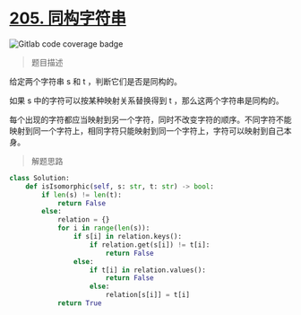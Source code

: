 # [205. 同构字符串](https://leetcode.cn/problems/isomorphic-strings/)

![Gitlab code coverage badge](https://img.shields.io/badge/难度-中等-yellow)

> 题目描述

给定两个字符串 s 和 t ，判断它们是否是同构的。

如果 s 中的字符可以按某种映射关系替换得到 t ，那么这两个字符串是同构的。

每个出现的字符都应当映射到另一个字符，同时不改变字符的顺序。不同字符不能映射到同一个字符上，相同字符只能映射到同一个字符上，字符可以映射到自己本身。

> 解题思路

```python
class Solution:
    def isIsomorphic(self, s: str, t: str) -> bool:
        if len(s) != len(t):
            return False
        else:
            relation = {}
            for i in range(len(s)):
                if s[i] in relation.keys():
                    if relation.get(s[i]) != t[i]:
                        return False
                else:
                    if t[i] in relation.values():
                        return False
                    else:
                        relation[s[i]] = t[i]
            return True
                
```


